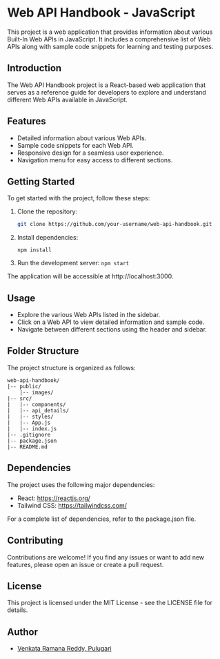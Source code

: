 # Web API Handbook - JavaScript

This project is a web application that provides information about various Built-In Web APIs in JavaScript. It includes a comprehensive list of Web APIs along with sample code snippets for learning and testing purposes.

## Introduction

The Web API Handbook project is a React-based web application that serves as a reference guide for developers to explore and understand different Web APIs available in JavaScript.

## Features

- Detailed information about various Web APIs.
- Sample code snippets for each Web API.
- Responsive design for a seamless user experience.
- Navigation menu for easy access to different sections.

## Getting Started

To get started with the project, follow these steps:

1. Clone the repository:

   ```bash
   git clone https://github.com/your-username/web-api-handbook.git
   ```
2. Install dependencies:
    ```cd web-api-handbook
    npm install
    ```
3. Run the development server:
    ```npm start```

The application will be accessible at http://localhost:3000.

## Usage

- Explore the various Web APIs listed in the sidebar.
- Click on a Web API to view detailed information and sample code.
- Navigate between different sections using the header and sidebar.

## Folder Structure

The project structure is organized as follows:

    web-api-handbook/
    |-- public/
        |-- images/
    |-- src/
    |   |-- components/
    |   |-- api_details/
    |   |-- styles/
    |   |-- App.js
    |   |-- index.js
    |-- .gitignore
    |-- package.json
    |-- README.md

## Dependencies

The project uses the following major dependencies:

- React: https://reactjs.org/
- Tailwind CSS: https://tailwindcss.com/

For a complete list of dependencies, refer to the package.json file.

## Contributing

Contributions are welcome! If you find any issues or want to add new features, please open an issue or create a pull request.

## License

This project is licensed under the MIT License - see the LICENSE file for details.

## Author

- [Venkata Ramana Reddy, Pulugari](https://itsmepvr.github.io) 